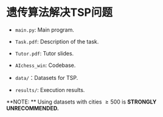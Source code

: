 # 遗传算法解决TSP问题



* `main.py`: Main program.

* `Task.pdf`: Description of the task.

* `Tutor.pdf`: Tutor slides.

* `AIchess_win`: Codebase.

* `data/`：Datasets for TSP.

* `results/`: Execution results. 

**NOTE: ** Using datasets with cities  $\ge 500$  is **STRONGLY UNRECOMMENDED.**
